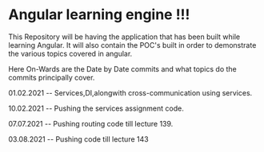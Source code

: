 # Angular learning engine !!!


This Repository will be having the application that has been built while learning Angular.
It will also contain the POC's built in order to demonstrate the various topics covered in angular.

Here On-Wards are the Date by Date commits and what topics do the commits principally cover.

01.02.2021 -- Services,DI,alongwith cross-communication using services.

10.02.2021 -- Pushing the services assignment code.

07.07.2021 -- Pushing routing code till lecture 139.

03.08.2021 -- Pushing code till lecture 143